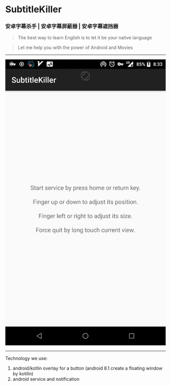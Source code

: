 # SubtitleKiller 

### 安卓字幕杀手 | 安卓字幕屏蔽器 | 安卓字幕遮挡器

> The best way to learn English is to let it be your native language

> Let me help you with the power of Android and Movies
___

![Screen Shot](screenshot.jpg)

___

Technology we use:

1. android/kotlin overlay for a button (android 8.1 create a floating window by kotilin)
2. android service and notification
 
